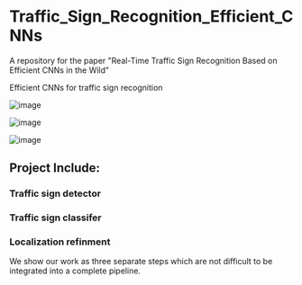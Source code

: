 # Traffic_Sign_Recognition_Efficient_CNNs
A repository for the paper "Real-Time Traffic Sign Recognition Based on Efficient CNNs in the Wild"

Efficient CNNs for traffic sign recognition


![image](https://github.com/USTClj/Traffic_Sign_Recognition_Efficient_CNNs/blob/master/Detection/results/evaluation_on_GTSDB/155.png)

![image](https://github.com/USTClj/Traffic_Sign_Recognition_Efficient_CNNs/blob/master/Detection/results/evaluation_examples_on_Tsinghua_Tencent_100K/13.png)

![image](https://github.com/USTClj/Traffic_Sign_Recognition_Efficient_CNNs/blob/master/Detection/results/evaluation_examples_on_Tsinghua_Tencent_100K/197.png)

## Project Include:
### Traffic sign detector
  
### Traffic sign classifer
  
### Localization refinment
  
We show our work as three separate steps which are not difficult to be integrated into a complete pipeline. 
